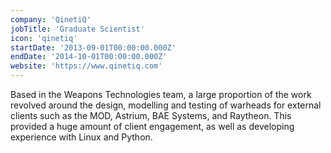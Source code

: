 ```yaml
---
company: 'QinetiQ'
jobTitle: 'Graduate Scientist'
icon: 'qinetiq'
startDate: '2013-09-01T00:00:00.000Z'
endDate: '2014-10-01T00:00:00.000Z'
website: 'https://www.qinetiq.com'
---
```


Based in the Weapons Technologies team, a large proportion of the work revolved around the design, modelling and testing of warheads for external clients such as the MOD, Astrium, BAE Systems, and Raytheon. This provided a huge amount of client engagement, as well as developing experience with Linux and Python.
